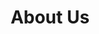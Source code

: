 ---
title: "About Us"
draft: false
# page title background image
bg_image: "images/banner.webp"
# about image
image: "images/about/about-page.jpg"
---